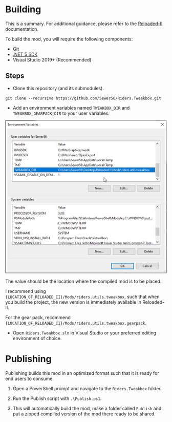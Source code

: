 # Building

This is a summary. For additional guidance, please refer to the [Reloaded-II](https://reloaded-project.github.io/Reloaded-II/) documentation.

To build the mod, you will require the following components:

- Git
- [.NET 5 SDK](https://dotnet.microsoft.com/download/visual-studio-sdks)
- Visual Studio 2019+ (Recommended)

## Steps 

- Clone this repository (and its submodules).
```
git clone --recursive https://github.com/Sewer56/Riders.Tweakbox.git
```

- Add an environment variables named `TWEAKBOX_DIR` and `TWEAKBOX_GEARPACK_DIR` to your user variables.

![Environment Variable](./Images/EnvironmentVariable.png)

The value should be the location where the compiled mod is to be placed.

I recommend using `{LOCATION_OF_RELOADED_II}/Mods/riders.utils.tweakbox`, such that when you build the project, the new version is immediately available in Reloaded-II.

For the gear pack, recommend `{LOCATION_OF_RELOADED_II}/Mods/riders.utils.tweakbox.gearpack`.

- Open `Riders.Tweakbox.sln` in Visual Studio or your preferred editing environment of choice.

# Publishing

Publishing builds this mod in an optimized format such that it is ready for end users to consume.

1. Open a PowerShell prompt and navigate to the `Riders.Tweakbox` folder.

2. Run the Publish script with `.\Publish.ps1`. 

3. This will automatically build the mod, make a folder called `Publish` and put a zipped compiled version of the mod there ready to be shared.